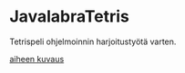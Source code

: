 # JavalabraTetris
Tetrispeli ohjelmoinnin harjoitustyötä varten.

[aiheen kuvaus](dokumentaatio/aiheenKuvausJaMääritelmä.md)
